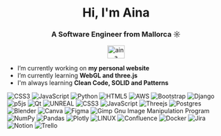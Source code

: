 <h1 align="center">Hi, I'm Aina</h1>
<h3 align="center">A Software Engineer from Mallorca ☼</h3>
<p align="center">
<a href="https://linkedin.com/in/aina nicolau orell" target="blank"><img align="center" src="https://cdn.jsdelivr.net/npm/simple-icons@3.0.1/icons/linkedin.svg" alt="aina nicolau orell" height="30" width="40" /></a>
</p>

- I’m currently working on **my personal website**
- I’m currently learning **WebGL and three.js**
- I'm always learning **Clean Code, SOLID and Patterns**

![CSS3](https://img.shields.io/badge/css3-000000.svg?style=flat-square&logo=css3&logoColor=white)
![JavaScript](https://img.shields.io/badge/javascript-000000.svg?style=flat-square&logo=javascript&logoColor=white)
![Python](https://img.shields.io/badge/python-000000.svg?style=flat-square&logo=python&logoColor=white)
![HTML5](https://img.shields.io/badge/html5-000000.svg?style=flat-square&logo=html5&logoColor=white)
![AWS](https://img.shields.io/badge/AWS-000000.svg?style=flat-square&logo=amazon-aws&logoColor=white)
![Bootstrap](https://img.shields.io/badge/bootstrap-000000.svg?style=flat-square&logo=bootstrap&logoColor=white)
![Django](https://img.shields.io/badge/django-000000.svg?style=flat-square&logo=django&logoColor=white)
![p5js](https://img.shields.io/badge/p5.js-000000?style=flat-square&logo=p5.js&logoColor=FFFFFF) 
![Qt](https://img.shields.io/badge/Qt-000000.svg?style=flat-square&logo=Qt&logoColor=white) 
![UNREAL](https://img.shields.io/badge/unreal-000000.svg?style=flat-square&logo=unreal-engine&logoColor=white)
![CSS3](https://img.shields.io/badge/css3-000000.svg?style=flat-square&logo=css3&logoColor=white)
![JavaScript](https://img.shields.io/badge/javascript-000000.svg?style=flat-square&logo=javascript&logoColor=white)
![Threejs](https://img.shields.io/badge/threejs-000000.svg?style=flat-square&logo=three.js&logoColor=white)
![Postgres](https://img.shields.io/badge/postgres-000000.svg?style=flat-square&logo=postgresql&logoColor=white)
![Blender](https://img.shields.io/badge/blender-000000.svg?style=flat-square&logo=blender&logoColor=white)
![Canva](https://img.shields.io/badge/Canva-000000.svg?style=flat-square&logo=Canva&logoColor=white)
![Figma](https://img.shields.io/badge/figma-000000.svg?style=flat-square&logo=figma&logoColor=white) 
![Gimp Gnu Image Manipulation Program](https://img.shields.io/badge/Gimp-000000?style=flat-square&logo=gimp&logoColor=FFFFFF)
![NumPy](https://img.shields.io/badge/numpy-000000.svg?style=flat-square&logo=numpy&logoColor=white)
![Pandas](https://img.shields.io/badge/pandas-000000.svg?style=flat-square&logo=pandas&logoColor=white)
![Plotly](https://img.shields.io/badge/Plotly-000000.svg?style=flat-square&logo=plotly&logoColor=white)
![LINUX](https://img.shields.io/badge/Linux-000000?style=flat-square&logo=linux&logoColor=white) 
![Confluence](https://img.shields.io/badge/confluence-000000.svg?style=flat-square&logo=confluence&logoColor=white)
![Docker](https://img.shields.io/badge/docker-000000.svg?style=flat-square&logo=docker&logoColor=white)
![Jira](https://img.shields.io/badge/jira-000000.svg?style=flat-square&logo=jira&logoColor=white)
![Notion](https://img.shields.io/badge/Notion-000000.svg?style=flat-square&logo=notion&logoColor=white)
![Trello](https://img.shields.io/badge/Trello-000000.svg?style=flat-square&logo=Trello&logoColor=white)
